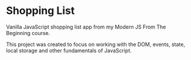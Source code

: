 # Shopping List

Vanilla JavaScript shopping list app from my Modern JS From The Beginning course.

This project was created to focus on working with the DOM, events, state, local storage and other fundamentals of JavaScript.


